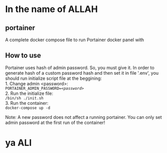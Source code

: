 # In the name of ALLAH

## portainer
A complete docker compose file to run Portainer docker panel with
## How to use
Portainer uses hash of admin password. So, you must give it. In order to generate hash of a custom password hash and then set it in file '.env', you should run initialize script file at the beggining:<br/>
        1. Change admin \<password\>:<br/>
                `PORTAINER_ADMIN_PASSWORD=`*`<password>`*<br/>
        2. Run the initialize file:<br/>
                `/bin/sh ./init.sh`<br/>
        3. Run the container:<br/>
                `docker-compose up -d`<br/>

Note: A new password does not affect a running portainer. You can only set admin password at the first run of the container!

# ya ALI
